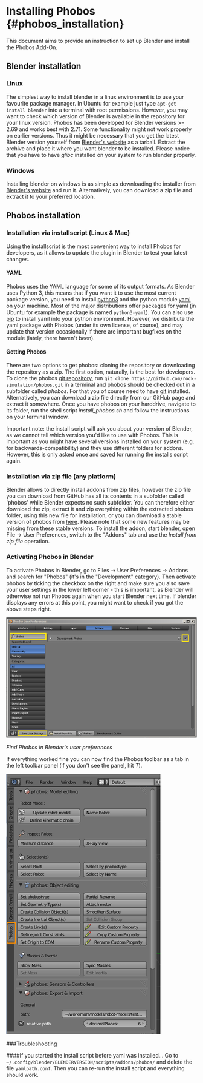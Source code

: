 Installing Phobos {#phobos_installation}
===================

This document aims to provide an instruction to set up Blender and install the Phobos Add-On.

## Blender installation

### Linux
The simplest way to install blender in a linux environment is to use your favourite package manager. In Ubuntu for example just type `apt-get install blender` into a terminal with root permissions. However, you may want to check which version of Blender is available in the repository for your linux version. Phobos has been developed for Blender versions >= 2.69 and works best with 2.71. Some functionality might not work properly on earlier versions. Thus it might be necessary that you get the latest Blender version yourself from [Blender's website](http://www.blender.org) as a tarball. Extract the archive and place it where you want blender to be installed. Please notice that you have to have *glibc* installed on your system to run blender properly.

### Windows
Installing blender on windows is as simple as downloading the installer from [Blender's website](http://www.blender.org) and run it. Alternatively, you can download a zip file and extract it to your preferred location.

## Phobos installation

### Installation via installscript (Linux & Mac)
Using the installscript is the most convenient way to install Phobos for developers, as it allows to update the plugin in Blender to test your latest changes.

#### YAML
Phobos uses the YAML language for some of its output formats. As Blender uses Python 3, this means that if you want it to use the most current package version, you need to install [python3](https://www.python.org/) and the python module [yaml](http://www.yaml.org/) on your machine. Most of the major distributions offer packages for yaml (in Ubuntu for example the package is named `python3-yaml`). You can also use [pip](https://pypi.python.org/pypi/pip) to install yaml into your python environment. However, we distribute the yaml package with Phobos (under its own license, of course), and may update that version occasionally if there are important bugfixes on the module (lately, there haven't been).

#### Getting Phobos

There are two options to get phobos: cloning the repository or downloading the repository as a zip. The first option, naturally, is the best for developers. To clone the phobos [git repository](https://github.com/rock-simulation/phobos), run `git clone https://github.com/rock-simulation/phobos.git` in a terminal and phobos should be checked out in a subfolder called *phobos*. For that you of course need to have [git](http://git-scm.com/) installed. Alternatively, you can download a zip file directly from our GitHub page and extract it somewhere. Once you have phobos on your harddrive, navigate to its folder, run the shell script *install_phobos.sh* and follow the instructions on your terminal window.

Important note: the install script will ask you about your version of Blender, as we cannot tell which version you'd like to use with Phobos. This is important as you might have several versions installed on your system (e.g. for backwards-compatibility) and they use different folders for addons. However, this is only asked once and saved for running the installs script again.

### Installation via zip file (any platform)
Blender allows to directly install addons from zip files, however the zip file you can download from GitHub has all its contents in a subfolder called 'phobos' while Blender expects no such subfolder. You can therefore either download the zip, extract it and zip everything within the extracted phobos folder, using this new file for installation, or you can download a stable version of phobos from [here](http://XXXXX "pobos download"). Please note that some new features may be missing from these stable versions.
To install the addon, start blender, open File -> User Preferences, switch to the "Addons" tab and use the *Install from zip file* operation.

### Activating Phobos in Blender

To activate Phobos in Blender, go to Files -> User Preferences -> Addons and search for "Phobos" (it's in the "Development" category). Then activate phobos by ticking the checkbox on the right and make sure you also save your user settings in the lower left corner - this is important, as Blender will otherwise not run Phobos again when you start Blender next time. If blender displays any errors at this point, you might want to check if you got the above steps right.

![Phobos activation](img/installation/userPrefs.png)

*Find Phobos in Blender's user preferences*

If everything worked fine you can now find the Phobos toolbar as a tab in the left toolbar panel (if you don't see the panel, hit *T*).

![Phobos toolbar](img/installation/toolbar.png)

###Troubleshooting

####If you started the install script before yaml was installed...
Go to `~/.config/blender/BLENDERVERSION/scripts/addons/phobos/` and delete the file `yamlpath.conf`. Then you can re-run the install script and everything should work.

